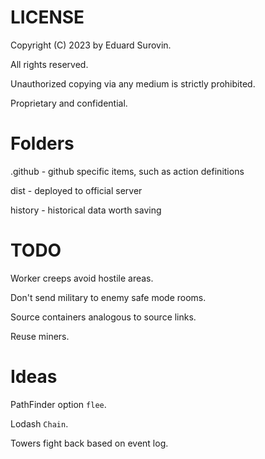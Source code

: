 # LICENSE
Copyright (C) 2023 by Eduard Surovin.

All rights reserved.

Unauthorized copying via any medium is strictly prohibited.

Proprietary and confidential.

# Folders
.github - github specific items, such as action definitions

dist - deployed to official server

history - historical data worth saving

# TODO
Worker creeps avoid hostile areas.

Don't send military to enemy safe mode rooms.

Source containers analogous to source links.

Reuse miners.

# Ideas
PathFinder option `flee`.

Lodash `Chain`.

Towers fight back based on event log.
